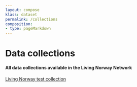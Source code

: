 ```yaml
---
layout: compose
klass: dataset
permalink: /collections
composition:
- type: pageMarkdown
---
```



# Data collections
#### All data collections available in the Living Norway Network


[Living Norway test collection](collection1?keyword=living-norway-test)
